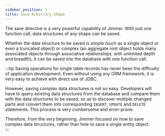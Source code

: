 ```yaml
---
sidebar_position: 3  
title: Save Arbitrary Shape  
---
```


The save directive is a very powerful capability of Jimmer. With just one function call, data structures of any shape can be saved.  

Whether the data structure to be saved is simple (such as a single object or even a truncated object) or complex (an aggregate root object holds many associated objects through associative relationships, with unlimited depth and breadth), it can be saved into the database with one function call.

:::tip
Saving operations for single table records has never been the difficulty of application development. Even without using any ORM framework, it is very easy to achieve with direct use of JDBC.  

However, saving complex data structures is not so easy. Developers will have to query existing data structures from the database and compare them with the data structures to be saved, so as to discover multiple changed parts and convert them into corresponding `INSERT`, `UPDATE` and `DELETE` statements. This process is very cumbersome and error-prone.  

Therefore, from the very beginning, Jimmer focused on how to save complex data structures, rather than how to save a single entity object.  
:::